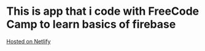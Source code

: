 # This is app that i code with FreeCode Camp to learn basics of firebase

<a href="https://stupendous-wisp-9f9b86.netlify.app/">Hosted on Netlify</a>
